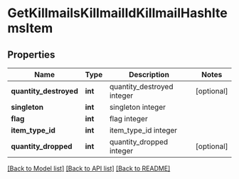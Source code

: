 # GetKillmailsKillmailIdKillmailHashItemsItem

## Properties
Name | Type | Description | Notes
------------ | ------------- | ------------- | -------------
**quantity_destroyed** | **int** | quantity_destroyed integer | [optional] 
**singleton** | **int** | singleton integer | 
**flag** | **int** | flag integer | 
**item_type_id** | **int** | item_type_id integer | 
**quantity_dropped** | **int** | quantity_dropped integer | [optional] 

[[Back to Model list]](../README.md#documentation-for-models) [[Back to API list]](../README.md#documentation-for-api-endpoints) [[Back to README]](../README.md)


